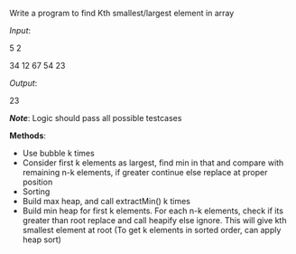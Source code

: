 Write a program to find Kth smallest/largest element in array

*Input*: 

5  2

34 12 67 54 23 

*Output*: 

23 



__*Note*__: Logic should pass all possible testcases


**Methods**:
- Use bubble k times
- Consider first k elements as largest, find min in that and compare with remaining n-k elements, if greater continue else replace at proper position
- Sorting
- Build max heap, and call extractMin() k times
- Build min heap for first k elements. For each n-k elements, check if its greater than root replace and call heapify else ignore. This will give kth smallest element at root (To get k elements in sorted order, can apply heap sort) 
